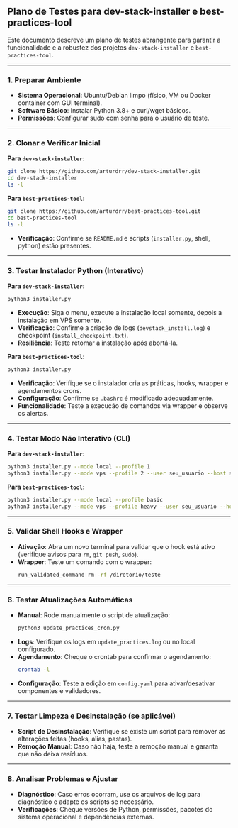 ## Plano de Testes para dev-stack-installer e best-practices-tool

Este documento descreve um plano de testes abrangente para garantir a funcionalidade e a robustez dos projetos `dev-stack-installer` e `best-practices-tool`.

---

### 1. Preparar Ambiente

-   **Sistema Operacional**: Ubuntu/Debian limpo (físico, VM ou Docker container com GUI terminal).
-   **Software Básico**: Instalar Python 3.8+ e curl/wget básicos.
-   **Permissões**: Configurar sudo com senha para o usuário de teste.

---

### 2. Clonar e Verificar Inicial

**Para `dev-stack-installer`:**

```bash
git clone https://github.com/arturdrr/dev-stack-installer.git
cd dev-stack-installer
ls -l
```

**Para `best-practices-tool`:**

```bash
git clone https://github.com/arturdrr/best-practices-tool.git
cd best-practices-tool
ls -l
```

-   **Verificação**: Confirme se `README.md` e scripts (`installer.py`, shell, python) estão presentes.

---

### 3. Testar Instalador Python (Interativo)

**Para `dev-stack-installer`:**

```bash
python3 installer.py
```

-   **Execução**: Siga o menu, execute a instalação local somente, depois a instalação em VPS somente.
-   **Verificação**: Confirme a criação de logs (`devstack_install.log`) e checkpoint (`install_checkpoint.txt`).
-   **Resiliência**: Teste retomar a instalação após abortá-la.

**Para `best-practices-tool`:**

```bash
python3 installer.py
```

-   **Verificação**: Verifique se o instalador cria as práticas, hooks, wrapper e agendamentos crons.
-   **Configuração**: Confirme se `.bashrc` é modificado adequadamente.
-   **Funcionalidade**: Teste a execução de comandos via wrapper e observe os alertas.

---

### 4. Testar Modo Não Interativo (CLI)

**Para `dev-stack-installer`:**

```bash
python3 installer.py --mode local --profile 1
python3 installer.py --mode vps --profile 2 --user seu_usuario --host seu_vps
```

**Para `best-practices-tool`:**

```bash
python3 installer.py --mode local --profile basic
python3 installer.py --mode vps --profile heavy --user seu_usuario --host seu_vps
```

---

### 5. Validar Shell Hooks e Wrapper

-   **Ativação**: Abra um novo terminal para validar que o hook está ativo (verifique avisos para `rm`, `git push`, `sudo`).
-   **Wrapper**: Teste um comando com o wrapper:
    ```bash
    run_validated_command rm -rf /diretorio/teste
    ```

---

### 6. Testar Atualizações Automáticas

-   **Manual**: Rode manualmente o script de atualização:
    ```bash
    python3 update_practices_cron.py
    ```
-   **Logs**: Verifique os logs em `update_practices.log` ou no local configurado.
-   **Agendamento**: Cheque o crontab para confirmar o agendamento:
    ```bash
    crontab -l
    ```
-   **Configuração**: Teste a edição em `config.yaml` para ativar/desativar componentes e validadores.

---

### 7. Testar Limpeza e Desinstalação (se aplicável)

-   **Script de Desinstalação**: Verifique se existe um script para remover as alterações feitas (hooks, alias, pastas).
-   **Remoção Manual**: Caso não haja, teste a remoção manual e garanta que não deixa resíduos.

---

### 8. Analisar Problemas e Ajustar

-   **Diagnóstico**: Caso erros ocorram, use os arquivos de log para diagnóstico e adapte os scripts se necessário.
-   **Verificações**: Cheque versões de Python, permissões, pacotes do sistema operacional e dependências externas.
